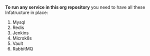 **To run any service in this org repository**
you need to have all these Infatructure in place:
1. Mysql
2. Redis
3. Jenkins
4. Microk8s
5. Vault
6. RabbitMQ
